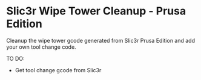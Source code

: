 # Slic3r Wipe Tower Cleanup - Prusa Edition
Cleanup the wipe tower gcode generated from Slic3r Prusa Edition and add your own tool change code. 

TO DO:
- Get tool change gcode from Slic3r
